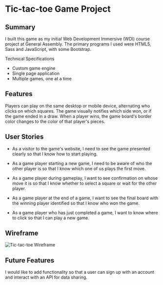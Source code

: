 # Tic-tac-toe Game Project

## Summary

I built this game as my initial Web Development Immersive (WDI) course project at General Assembly. The primary programs I used were HTML5, Sass and JavaScript, with some Bootstrap.

Technical Specifications
- Custom game engine
- Single page application
- Multiple games, one at a time

## Features
Players can play on the same desktop or mobile device, alternating who clicks on which squares. The game visually notifies which side won, or if the game ended in a draw. When a player wins, the game board's border color changes to the color of that player's pieces.

## User Stories
- As a visitor to the game's website, I need to see the game presented clearly so that I know how to start playing.

- As a game player starting a new game, I need to be aware of who the other player is so that I know which one of us plays the first move.

- As a game player during gameplay, I want to see confirmation on whose move it is so that I know whether to select a square or wait for the other player.

- As a game player at the end of a game, I want to see the final board with the winning player identified so that I know who won the game.

- As a game player who has just completed a game, I want to know where to click so that I can play a new game.

## Wireframe
![Tic-tac-toe Wireframe](https://i.imgur.com/lebsgBj.jpg)

## Future Features
I would like to add functionality so that a user can sign up with an account and interact with an API for data sharing.
